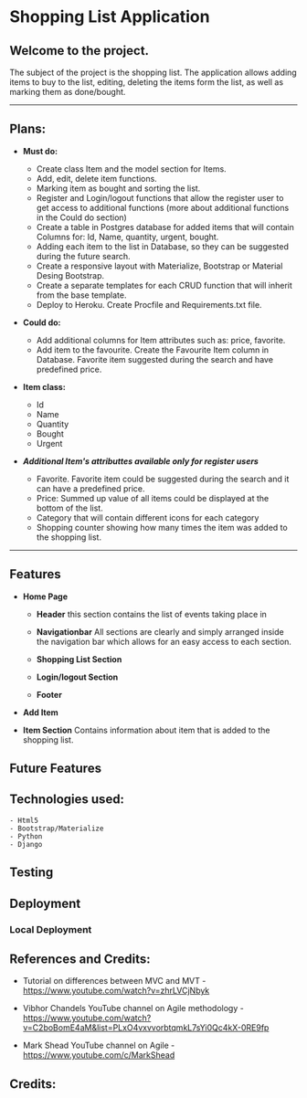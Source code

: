 # Shopping List Application

## Welcome to the project.

The subject of the project is the shopping list. 
The application allows adding items to buy to the list, editing, deleting the items form the list, as well as marking them as done/bought.

** **

## Plans:

- **Must do:**
    - Create class Item and the model section for Items.
    - Add, edit, delete item functions.
    - Marking item as bought and sorting the list.
    - Register and Login/logout functions that allow the register user to get access to additional functions (more about additional functions in the Could do section)
    - Create a table in Postgres database for added items that will contain Columns for: Id, Name, quantity, urgent, bought.
    - Adding each item to the list in Database, so they can be suggested during the future search.
    - Create a responsive layout with Materialize, Bootstrap or Material Desing Bootstrap.
    - Create a separate templates for each CRUD function that will inherit from the base template.
    - Deploy to Heroku. Create Procfile and Requirements.txt file.
    
- **Could do:**
    - Add additional columns for Item attributes such as: price, favorite.
    - Add item to the favourite. Create the Favourite Item column in Database. Favorite item suggested during the search and have predefined price.

- **Item class:**

    - Id
    - Name
    - Quantity
    - Bought
    - Urgent

- ***Additional Item's attributtes available only for register users***

    - Favorite. Favorite item could be suggested during the search and it can have a predefined price.
    - Price: Summed up value of all items could be displayed at the bottom of the list.
    - Category that will contain different icons for each category
    - Shopping counter showing how many times the item was added to the shopping list.

** **
## Features
- **Home Page** 

    * **Header** this section contains the list of events taking place in 

    * **Navigationbar**
  All sections are clearly and simply arranged inside the navigation bar which allows for an easy access to each section. 

    * **Shopping List Section** 

    * **Login/logout Section** 

    * **Footer**  

- **Add Item** 

- **Item Section** 
    Contains information about item that is added to the shopping list.

## Future Features

## Technologies used:
    - Html5
    - Bootstrap/Materialize
    - Python
    - Django

## Testing

## Deployment

### Local Deployment

## References and Credits:

 - Tutorial on differences between MVC and MVT - https://www.youtube.com/watch?v=zhrLVCjNbyk

- Vibhor Chandels YouTube channel on Agile methodology - https://www.youtube.com/watch?v=C2boBomE4aM&list=PLxO4vxvvorbtqmkL7sYi0Qc4kX-0RE9fp
- Mark Shead YouTube channel on Agile -  https://www.youtube.com/c/MarkShead

## Credits: